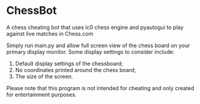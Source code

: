 # ChessBot
A chess cheating bot that uses lc0 chess engine and pyautogui to play against live matches in Chess.com

Simply run main.py and allow full screen view of the chess board on your primary display monitor.
Some display settings to consider include:
1. Default display settings of the chessboard;
2. No coordinates printed around the chess board;
3. The size of the screen.

Please note that this program is not intended for cheating and only created for entertainment purposes.
